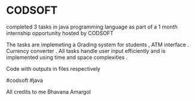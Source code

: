 # CODSOFT
completed 3 tasks in java programming language as part of a 1 month internship opportunity hosted by CODSOFT

The tasks are implemeting a Grading system for students , ATM interface . Currency converter . All tasks handle user input efficiently and is implemented using time and space complexities . 

Code with outputs in files respectively

#codsoft #java

All credits to me Bhavana Amargol
